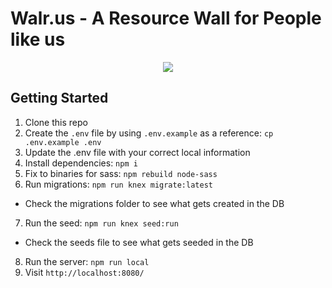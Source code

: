 # Walr.us - A Resource Wall for People like us

<p align="center"><img src="https://user-images.githubusercontent.com/25350697/28794152-5615599c-7603-11e7-8c47-1b273ea212c0.gif"/></p>

## Getting Started
1. Clone this repo
2. Create the `.env` file by using `.env.example` as a reference: `cp .env.example .env`
3. Update the .env file with your correct local information
4. Install dependencies: `npm i`
5. Fix to binaries for sass: `npm rebuild node-sass`
6. Run migrations: `npm run knex migrate:latest`
  - Check the migrations folder to see what gets created in the DB
7. Run the seed: `npm run knex seed:run`
  - Check the seeds file to see what gets seeded in the DB
8. Run the server: `npm run local`
9. Visit `http://localhost:8080/`
